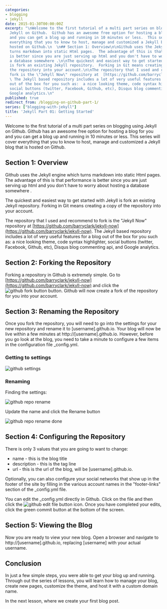 ```yaml
---
categories:
- blogging
- jekyll
date: 2015-01-30T00:00:00Z
excerpt: "\nWelcome to the first tutorial of a multi part series on blogging using
  Jekyll on Github.  Github has an awesome free option for hosting a blog for you
  and you can get a blog up and running in 10 minutes or less.  This series will cover
  everything that you to know to host, manage and customized a Jekyll blog that is
  hosted on Github.\n  \n## Section 1: Overview\n\nGithub uses the Jekyll engine which
  turns markdown into static Html pages.  The advantage of this is that performance
  is better since you are just serving up html and you don't have to worry about hosting
  a database somewhere .\n\nThe quickest and easiest way to get started with Jekyll
  is fork an existing Jekyll repository.  Forking in Git means creating a copy of
  the repository into your account.\n\nThe repository that I used and recommend to
  fork is the \"Jekyll Now\" repository at  [https://github.com/barryclark/jekyll-now](https://github.com/barryclark/jekyll-now).
  \ The Jekyll based repository includes a lot of very useful features for a blog
  out of the box for you such as:  a nice looking theme, code syntax highlighter,
  social buttons (twitter, Facebook, Github, etc), Disqus blog commenting api, and
  Google analytics.\n"
published: true
redirect_from: /blogging-on-github-part-1/
series: ["blogging-with-jekyll"]
title: 'Jekyll Part 01: Getting Started'
---
```



Welcome to the first tutorial of a multi part series on blogging using Jekyll on Github.  Github has an awesome free option for hosting a blog for you and you can get a blog up and running in 10 minutes or less.  This series will cover everything that you to know to host, manage and customized a Jekyll blog that is hosted on Github.

## Section 1: Overview

Github uses the Jekyll engine which turns markdown into static Html pages.  The advantage of this is that performance is better since you are just serving up html and you don't have to worry about hosting a database somewhere .

The quickest and easiest way to get started with Jekyll is fork an existing Jekyll repository.  Forking in Git means creating a copy of the repository into your account.

The repository that I used and recommend to fork is the "Jekyll Now" repository at  [https://github.com/barryclark/jekyll-now](https://github.com/barryclark/jekyll-now).  The Jekyll based repository includes a lot of very useful features for a blog out of the box for you such as:  a nice looking theme, code syntax highlighter, social buttons (twitter, Facebook, Github, etc), Disqus blog commenting api, and Google analytics.

## Section 2: Forking the Repository

Forking a repository in Github is extremely simple.  Go to [https://github.com/barryclark/jekyll-now](https://github.com/barryclark/jekyll-now) and click the ![github fork button](/images/posts/BloggingOnGitHub/github_fork_button.png) button.  Github will now create a fork of the repository for you into your account.

## Section 3: Renaming the Repository

Once you fork the repository, you will need to go into the settings for your new repository and rename it to [username].github.io.  Your blog will now be live within a few minutes at http://[username].github.io.  However, before you go look at the blog, you need to take a minute to configure a few items in the configuration file  _config.yml.

### Getting to settings

![github settings](/images/posts/BloggingOnGitHub/github_settings_button.png)

### Renaming

Finding the settings:

![github repo rename](/images/posts/BloggingOnGitHub/github_repo_rename.png)

Update the name and click the Rename button

![github repo rename done](/images/posts/BloggingOnGitHub/github_repo_rename_done.png)

## Section 4: Configuring the Repository

There is only 3 values that you are going to want to change:

* name - this is the blog title
* description - this is the tag line
* url - this is the url of the blog, will be [username].github.io.

Optionally, you can also configure your social networks that show up in the footer of the site by filling in the various account names in the "footer-links" section of the _config.yml file.

You can edit the _config.yml directly in Github.  Click on the file and then click the ![github edit file button](/images/posts/BloggingOnGitHub/github_edit_button.png) icon.  Once you have completed your edits, click the green commit button at the bottom of the screen.


## Section 5: Viewing the Blog

Now you are ready to view your new blog.  Open a browser and navigate to http://[username].github.io, replacing [username] with your actual username.

## Conclusion

In just a few simple steps, you were able to get your blog up and running.  Through out the series of lessons, you will learn how to manage your blog, create new pages, customize the theme, and host it with a custom domain name.

In the next lesson, where we create your first blog post.
